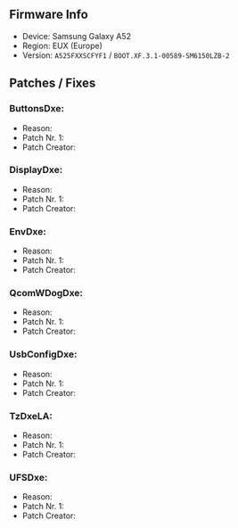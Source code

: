 ## Firmware Info

- Device: Samsung Galaxy A52
- Region: EUX (Europe)
- Version: `A525FXXSCFYF1` / `BOOT.XF.3.1-00589-SM6150LZB-2`

## Patches / Fixes

### ButtonsDxe:

- Reason:
- Patch Nr. 1:
- Patch Creator:

### DisplayDxe:

- Reason:
- Patch Nr. 1:
- Patch Creator:

### EnvDxe:

- Reason:
- Patch Nr. 1:
- Patch Creator:

### QcomWDogDxe:

- Reason:
- Patch Nr. 1:
- Patch Creator:

### UsbConfigDxe:

- Reason:
- Patch Nr. 1:
- Patch Creator:

### TzDxeLA:

- Reason:
- Patch Nr. 1:
- Patch Creator:

### UFSDxe:

- Reason:
- Patch Nr. 1:
- Patch Creator:
